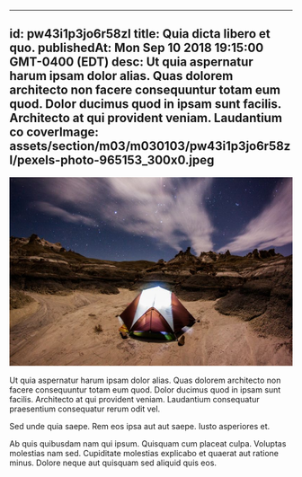 
---
id: pw43i1p3jo6r58zl
title: Quia dicta libero et quo.
publishedAt: Mon Sep 10 2018 19:15:00 GMT-0400 (EDT)
desc: Ut quia aspernatur harum ipsam dolor alias. Quas dolorem architecto non facere consequuntur totam eum quod. Dolor ducimus quod in ipsam sunt facilis. Architecto at qui provident veniam. Laudantium co
coverImage: assets/section/m03/m030103/pw43i1p3jo6r58zl/pexels-photo-965153_300x0.jpeg
---

![image from pexels.com](assets/section/m03/m030103/pw43i1p3jo6r58zl/pexels-photo-965153.jpeg)

Ut quia aspernatur harum ipsam dolor alias. Quas dolorem architecto non facere consequuntur totam eum quod. Dolor ducimus quod in ipsam sunt facilis. Architecto at qui provident veniam. Laudantium consequatur praesentium consequatur rerum odit vel.
 
Sed unde quia saepe. Rem eos ipsa aut aut saepe. Iusto asperiores et.
 
Ab quis quibusdam nam qui ipsum. Quisquam cum placeat culpa. Voluptas molestias nam sed. Cupiditate molestias explicabo et quaerat aut ratione minus. Dolore neque aut quisquam sed aliquid quis eos.


